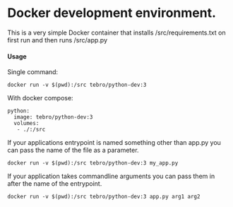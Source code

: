 # Docker development environment.
This is a very simple Docker container that installs /src/requirements.txt on first run and then runs /src/app.py


#### Usage

Single command:

`docker run -v $(pwd):/src tebro/python-dev:3`

With docker compose:

```
python:
  image: tebro/python-dev:3
  volumes:
   - ./:/src
```

If your applications entrypoint is named something other than app.py you can pass the name of the file as a parameter.

`docker run -v $(pwd):/src tebro/python-dev:3 my_app.py`

If your application takes commandline arguments you can pass them in after the name of the entrypoint.

`docker run -v $(pwd):/src tebro/python-dev:3 app.py arg1 arg2`
